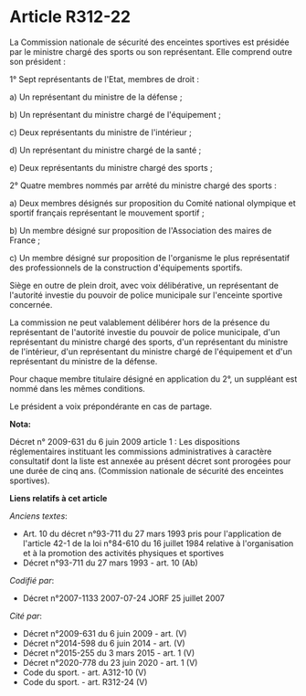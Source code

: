 # Article R312-22

La Commission nationale de sécurité des enceintes sportives est présidée par le ministre chargé des sports ou son
représentant. Elle comprend outre son président :

1° Sept représentants de l'Etat, membres de droit :

a) Un représentant du ministre de la défense ;

b) Un représentant du ministre chargé de l'équipement ;

c) Deux représentants du ministre de l'intérieur ;

d) Un représentant du ministre chargé de la santé ;

e) Deux représentants du ministre chargé des sports ;

2° Quatre membres nommés par arrêté du ministre chargé des sports :

a) Deux membres désignés sur proposition du Comité national olympique et sportif français représentant le mouvement sportif ;

b) Un membre désigné sur proposition de l'Association des maires de France ;

c) Un membre désigné sur proposition de l'organisme le plus représentatif des professionnels de la construction d'équipements
sportifs.

Siège en outre de plein droit, avec voix délibérative, un représentant de l'autorité investie du pouvoir de police municipale
sur l'enceinte sportive concernée.

La commission ne peut valablement délibérer hors de la présence du représentant de l'autorité investie du pouvoir de police
municipale, d'un représentant du ministre chargé des sports, d'un représentant du ministre de l'intérieur, d'un représentant
du ministre chargé de l'équipement et d'un représentant du ministre de la défense.

Pour chaque membre titulaire désigné en application du 2°, un suppléant est nommé dans les mêmes conditions.

Le président a voix prépondérante en cas de partage.

**Nota:**

Décret n° 2009-631 du 6 juin 2009 article 1 : Les dispositions réglementaires instituant les commissions administratives à
caractère consultatif dont la liste est annexée au présent décret sont prorogées pour une durée de cinq ans. (Commission
nationale de sécurité des enceintes sportives).

**Liens relatifs à cet article**

_Anciens textes_:

  - Art. 10 du décret n°93-711 du 27 mars 1993 pris pour l'application de l'article 42-1 de la loi n°84-610 du 16 juillet 1984 relative à l'organisation et à la promotion des activités physiques et sportives
  - Décret n°93-711 du 27 mars 1993 - art. 10 (Ab)

_Codifié par_:

  - Décret n°2007-1133 2007-07-24 JORF 25 juillet 2007

_Cité par_:

  - Décret n°2009-631 du 6 juin 2009 - art. (V)
  - Décret n°2014-598 du 6 juin 2014 - art. (V)
  - Décret n°2015-255 du 3 mars 2015 - art. 1 (V)
  - Décret n°2020-778 du 23 juin 2020 - art. 1 (V)
  - Code du sport. - art. A312-10 (V)
  - Code du sport. - art. R312-24 (V)
